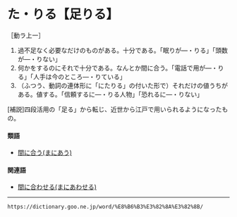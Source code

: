 # た・りる【足りる】

［動ラ上一］
1. 過不足なく必要なだけのものがある。十分である。「眠りが―・りる」「頭数が―・りない」
2. 何かをするのにそれで十分である。なんとか間に合う。「電話で用が―・りる」「人手は今のところ―・りている」
3. （ふつう、動詞の連体形に「にたりる」の付いた形で）それだけの値うちがある。値する。「信頼するに―・りる人物」「恐れるに―・りない」
    

\[補説\]四段活用の「足る」から転じ、近世から江戸で用いられるようになったもの。

#### 類語

-   [間に合う(まにあう)](https://dictionary.goo.ne.jp/word/%E9%96%93%E3%81%AB%E5%90%88%E3%81%86/#jn-209232)

#### 関連語

-   [間に合わせる(まにあわせる)](https://dictionary.goo.ne.jp/word/%E9%96%93%E3%81%AB%E5%90%88%E3%81%9B%E3%82%8B/#jn-209236)

---
`https://dictionary.goo.ne.jp/word/%E8%B6%B3%E3%82%8A%E3%82%8B/`